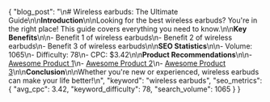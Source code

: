 {
  "blog_post": "\n# Wireless earbuds: The Ultimate Guide\n\n**Introduction**\n\nLooking for the best wireless earbuds? You're in the right place! This guide covers everything you need to know.\n\n**Key Benefits**\n\n- Benefit 1 of wireless earbuds\n- Benefit 2 of wireless earbuds\n- Benefit 3 of wireless earbuds\n\n**SEO Statistics**\n\n- Volume: 1065\n- Difficulty: 78\n- CPC: $3.42\n\n**Product Recommendations**\n\n- [Awesome Product 1](https://example.com/product1)\n- [Awesome Product 2](https://example.com/product2)\n- [Awesome Product 3](https://example.com/product3)\n\n**Conclusion**\n\nWhether you're new or experienced, wireless earbuds can make your life better!\n",
  "keyword": "wireless earbuds",
  "seo_metrics": {
    "avg_cpc": 3.42,
    "keyword_difficulty": 78,
    "search_volume": 1065
  }
}
